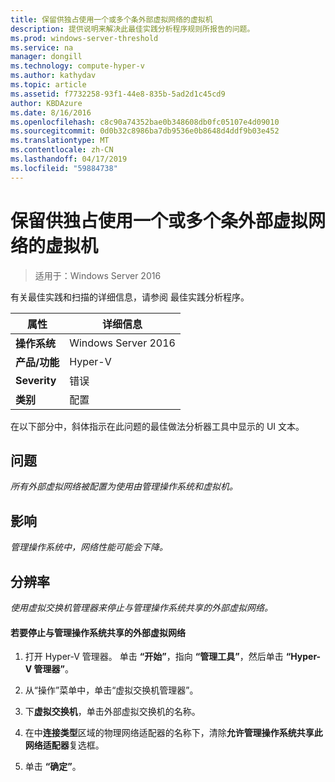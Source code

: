 ```yaml
---
title: 保留供独占使用一个或多个条外部虚拟网络的虚拟机
description: 提供说明来解决此最佳实践分析程序规则所报告的问题。
ms.prod: windows-server-threshold
ms.service: na
manager: dongill
ms.technology: compute-hyper-v
ms.author: kathydav
ms.topic: article
ms.assetid: f7732258-93f1-44e8-835b-5ad2d1c45cd9
author: KBDAzure
ms.date: 8/16/2016
ms.openlocfilehash: c8c90a74352bae0b348608db0fc05107e4d09010
ms.sourcegitcommit: 0d0b32c8986ba7db9536e0b8648d4ddf9b03e452
ms.translationtype: MT
ms.contentlocale: zh-CN
ms.lasthandoff: 04/17/2019
ms.locfileid: "59884738"
---
```

# <a name="reserve-one-or-more-external-virtual-networks-for-exclusive-use-by-virtual-machines"></a>保留供独占使用一个或多个条外部虚拟网络的虚拟机

>适用于：Windows Server 2016

有关最佳实践和扫描的详细信息，请参阅 最佳实践分析程序。  
  
|属性|详细信息|  
|-|-|  
|**操作系统**|Windows Server 2016|  
|**产品/功能**|Hyper-V|  
|**Severity**|错误|  
|**类别**|配置|  
  
在以下部分中，斜体指示在此问题的最佳做法分析器工具中显示的 UI 文本。  
  
## <a name="issue"></a>问题  
  
*所有外部虚拟网络被配置为使用由管理操作系统和虚拟机。*  
  
## <a name="impact"></a>影响  
  
*管理操作系统中，网络性能可能会下降。*  
  
## <a name="resolution"></a>分辨率  
  
*使用虚拟交换机管理器来停止与管理操作系统共享的外部虚拟网络。*  
  
#### <a name="to-stop-sharing-the-external-virtual-network-with-the-management-operating-system"></a>若要停止与管理操作系统共享的外部虚拟网络  
  
1.  打开 Hyper-V 管理器。 单击 **“开始”**，指向 **“管理工具”**，然后单击 **“Hyper-V 管理器”**。  
  
2.  从“操作”菜单中，单击“虚拟交换机管理器”。  
  
3.  下**虚拟交换机**，单击外部虚拟交换机的名称。  
  
4.  在中**连接类型**区域的物理网络适配器的名称下，清除**允许管理操作系统共享此网络适配器**复选框。  
  
5.  单击 **“确定”**。  
  


